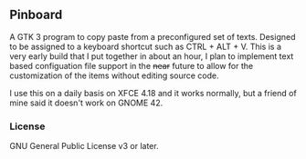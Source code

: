 ## Pinboard

A GTK 3 program to copy paste from a preconfigured set of texts. Designed to be assigned to a keyboard shortcut such as CTRL + ALT + V. This is a very early build that I put together in about an hour, I plan to implement text based configuation file support in the ~~near~~ future to allow for the customization of the items without editing source code.

I use this on a daily basis on XFCE 4.18 and it works normally, but a friend of mine said it doesn't work on GNOME 42.

### License

GNU General Public License v3 or later.